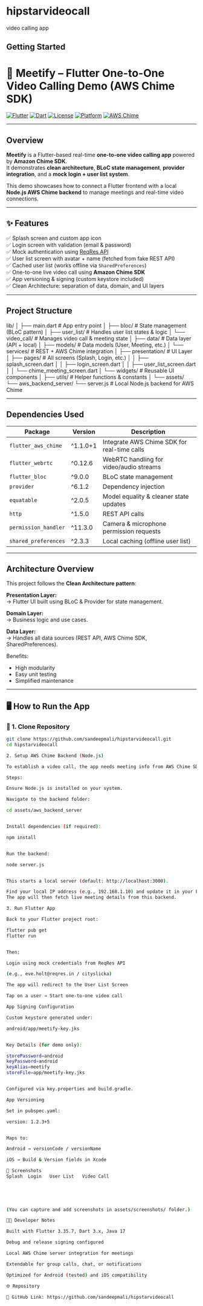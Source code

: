 # hipstarvideocall

video calling app

## Getting Started

# 📱 Meetify – Flutter One-to-One Video Calling Demo (AWS Chime SDK)

[![Flutter](https://img.shields.io/badge/Flutter-3.35.7-blue?logo=flutter)](https://flutter.dev)
[![Dart](https://img.shields.io/badge/Dart-3.x-blue?logo=dart)](https://dart.dev)
[![License](https://img.shields.io/badge/License-MIT-green.svg)](LICENSE)
[![Platform](https://img.shields.io/badge/Platform-Android%20|%20iOS-lightgrey.svg)]()
[![AWS Chime](https://img.shields.io/badge/AWS%20Chime-Integrated-orange?logo=amazonaws)](https://aws.amazon.com/chime/)

---

## Overview

**Meetify** is a Flutter-based real-time **one-to-one video calling app** powered by **Amazon Chime SDK**.  
It demonstrates **clean architecture**, **BLoC state management**, **provider integration**, and a **mock login + user list system**.

This demo showcases how to connect a Flutter frontend with a local **Node.js AWS Chime backend** to manage meetings and real-time video connections.

---

## ✨ Features

✅ Splash screen and custom app icon  
✅ Login screen with validation (email & password)  
✅ Mock authentication using [ReqRes API](https://reqres.in/)  
✅ User list screen with avatar + name (fetched from fake REST API)  
✅ Cached user list (works offline via `SharedPreferences`)  
✅ One-to-one live video call using **Amazon Chime SDK**  
✅ App versioning & signing (custom keystore included)  
✅ Clean Architecture: separation of data, domain, and UI layers

---

##  Project Structure

lib/
│
├── main.dart # App entry point
│
├── bloc/ # State management (BLoC pattern)
│ ├── user_list/ # Handles user list states & logic
│ └── video_call/ # Manages video call & meeting state
│
├── data/ # Data layer (API + local)
│ ├── models/ # Data models (User, Meeting, etc.)
│ └── services/ # REST + AWS Chime integration
│
├── presentation/ # UI Layer
│ ├── pages/ # All screens (Splash, Login, etc.)
│ │ ├── splash_screen.dart
│ │ ├── login_screen.dart
│ │ ├── user_list_screen.dart
│ │ └── chime_meeting_screen.dart
│ └── widgets/ # Reusable UI components
│
├── utils/ # Helper functions & constants
│
└── assets/
└── aws_backend_server/
└── server.js # Local Node.js backend for AWS Chime


---

## Dependencies Used

| Package | Version | Description |
|----------|----------|-------------|
| `flutter_aws_chime` | ^1.1.0+1 | Integrate AWS Chime SDK for real-time calls |
| `flutter_webrtc` | ^0.12.6 | WebRTC handling for video/audio streams |
| `flutter_bloc` | ^9.0.0 | BLoC state management |
| `provider` | ^6.1.2 | Dependency injection |
| `equatable` | ^2.0.5 | Model equality & cleaner state updates |
| `http` | ^1.5.0 | REST API calls |
| `permission_handler` | ^11.3.0 | Camera & microphone permission requests |
| `shared_preferences` | ^2.3.3 | Local caching (offline user list) |

---

## Architecture Overview

This project follows the **Clean Architecture pattern**:

**Presentation Layer:**  
→ Flutter UI built using BLoC & Provider for state management.

**Domain Layer:**  
→ Business logic and use cases.

**Data Layer:**  
→ Handles all data sources (REST API, AWS Chime SDK, SharedPreferences).

Benefits:
- High modularity
- Easy unit testing
- Simplified maintenance

---

## 🖥️ How to Run the App

### 🔧 1. Clone Repository
```bash
git clone https://github.com/sandeepmali/hipstarvideocall.git
cd hipstarvideocall

2. Setup AWS Chime Backend (Node.js)

To establish a video call, the app needs meeting info from AWS Chime SDK.

Steps:

Ensure Node.js is installed on your system.

Navigate to the backend folder:

cd assets/aws_backend_server


Install dependencies (if required):

npm install


Run the backend:

node server.js


This starts a local server (default: http://localhost:3000).

Find your local IP address (e.g., 192.168.1.10) and update it in your Flutter app where the Chime API URL is defined.
The app will then fetch live meeting details from this backend.

3. Run Flutter App

Back to your Flutter project root:

flutter pub get
flutter run


Then:

Login using mock credentials from ReqRes API

(e.g., eve.holt@reqres.in / cityslicka)

The app will redirect to the User List Screen

Tap on a user → Start one-to-one video call

App Signing Configuration

Custom keystore generated under:

android/app/meetify-key.jks


Key Details (for demo only):

storePassword=android
keyPassword=android
keyAlias=meetify
storeFile=app/meetify-key.jks


Configured via key.properties and build.gradle.

App Versioning

Set in pubspec.yaml:

version: 1.2.3+5


Maps to:

Android → versionCode / versionName

iOS → Build & Version fields in Xcode

📸 Screenshots
Splash	Login	User List	Video Call

	
	
	

(You can capture and add screenshots in assets/screenshots/ folder.)

🧑‍💻 Developer Notes

Built with Flutter 3.35.7, Dart 3.x, Java 17

Debug and release signing configured

Local AWS Chime server integration for meetings

Extendable for group calls, chat, or notifications

Optimized for Android (tested) and iOS compatibility

🌐 Repository

🔗 GitHub Link: https://github.com/sandeepmali/hipstarvideocall